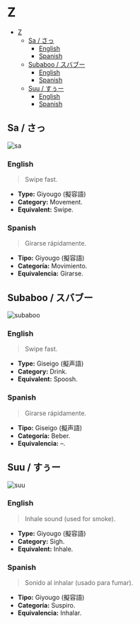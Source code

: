 # Z

- [Z](#z)
  - [Sa / さっ](#sa--さっ)
    - [English](#english)
    - [Spanish](#spanish)
  - [Subaboo / スバブー](#subaboo--スバブー)
    - [English](#english-1)
    - [Spanish](#spanish-1)
  - [Suu / すぅー](#suu--すぅー)
    - [English](#english-2)
    - [Spanish](#spanish-2)

## Sa / さっ

![sa](https://s1.mbbcdnv3.xyz/file/img-mbuddy/manga/yotsubato/vol-1-chapter-1-moving-with-yotsuba/20.jpg)

### English

> Swipe fast.

- **Type:** Giyougo (擬容語)
- **Category:** Movement.
- **Equivalent:** Swipe.

### Spanish

> Girarse rápidamente.

- **Tipo:** Giyougo (擬容語)
- **Categoría:** Movimiento.
- **Equivalencia:** Girarse.

## Subaboo / スバブー

![subaboo](https://alu-web-herokuapp-com.global.ssl.fastly.net/cropped_images/jc6P0JsnKYOAtiVWIPpRWu0Zvyq2/c_1575431726449?height=600&auto=webp)

### English

> Swipe fast.

- **Type:** Giseigo (擬声語)
- **Category:** Drink.
- **Equivalent:** Spoosh.

### Spanish

> Girarse rápidamente.

- **Tipo:** Giseigo (擬声語)
- **Categoría:** Beber.
- **Equivalencia:** –.

## Suu / すぅー

![suu](https://i.pinimg.com/564x/39/dc/24/39dc2441d5f87938431e368bac07408d.jpg)

### English

> Inhale sound (used for smoke).

- **Type:** Giyougo (擬容語)
- **Category:** Sigh.
- **Equivalent:** Inhale.

### Spanish

> Sonido al inhalar (usado para fumar).

- **Tipo:** Giyougo (擬容語)
- **Categoría:** Suspiro.
- **Equivalencia:** Inhalar.
